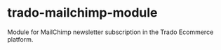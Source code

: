 # trado-mailchimp-module
Module for MailChimp newsletter subscription in the Trado Ecommerce platform.
